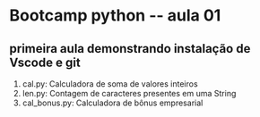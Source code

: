 # Bootcamp python -- aula 01

## primeira aula demonstrando instalação de Vscode e git

1) cal.py: Calculadora de soma de valores inteiros 
2) len.py: Contagem de caracteres presentes em uma String
3) cal_bonus.py: Calculadora de bônus empresarial 
